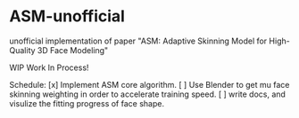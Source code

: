 # ASM-unofficial
unofficial implementation of paper "ASM: Adaptive Skinning Model for High-Quality 3D Face Modeling"

WIP Work In Process!

Schedule:
[x] Implement ASM core algorithm.
[ ] Use Blender to get mu face skinning weighting in order to accelerate training speed.
[ ] write docs, and visulize the fitting progress of face shape.